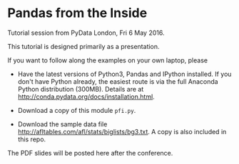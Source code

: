 # Pandas from the Inside

Tutorial session from PyData London, Fri 6 May 2016.

This tutorial is designed primarily as a presentation.

If you want to follow along the examples on your own laptop, please

* Have the latest versions of Python3, Pandas and IPython installed.
  If you don't have Python already, the easiest route is via the
  full Anaconda Python distribution (300MB). Details are at
  http://conda.pydata.org/docs/installation.html.

* Download a copy of this module `pfi.py`. 

* Download the sample data file http://afltables.com/afl/stats/biglists/bg3.txt. A copy is also included in this repo.

The PDF slides will be posted here after the conference.

